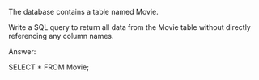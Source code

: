 The database contains a table named Movie.

Write a SQL query to return all data from the Movie table without directly referencing any column names.

Answer:

SELECT *
FROM Movie;